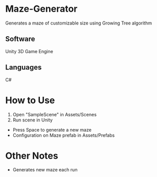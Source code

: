 # Maze-Generator
Generates a maze of customizable size using Growing Tree algorithm

## Software
Unity 3D Game Engine

## Languages
C#

# How to Use
1) Open "SampleScene" in Assets/Scenes
2) Run scene in Unity
- Press Space to generate a new maze
- Configuration on Maze prefab in Assets/Prefabs

# Other Notes
- Generates new maze each run
